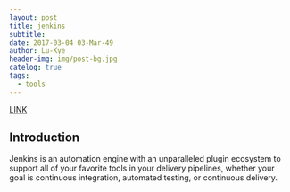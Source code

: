 ```yaml
---
layout: post
title: jenkins
subtitle: 
date: 2017-03-04 03-Mar-49
author: Lu-Kye
header-img: img/post-bg.jpg
catelog: true
tags: 
  - tools
---
```

[LINK](https://jenkins.io/)

## Introduction
Jenkins is an automation engine with an unparalleled plugin ecosystem to support all of your favorite tools in your delivery pipelines, whether your goal is continuous integration, automated testing, or continuous delivery.
